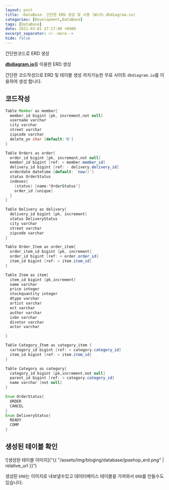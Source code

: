 ```yaml
---
layout: post
title: -DataBase- 간단한 ERD 생성 및 사용 (With dbdiagram.io)
categories: [Development,DataBase]
tags: [DataBase]
date: 2021-03-01 17:17:00 +0900
excerpt_separator: <!--more-->
hide: false
---
```

 간단한코드로 ERD 생성
<!--more-->  

[**dbdiagram.io**](https://dbdiagram.io/d)를 이용한 ERD 생성  

간단한 코드작성으로 ERD 및 테이블 생성 까지가능한 무료 사이트 `dbdiagram.io`를 이용하여 생성 합니다.  
## 코드작성  

```java
Table Member as member{
  member_id bigint [pk, increment,not null]
  username varchar
  city varchar
  street varchar
  zipcode varchar
  delete_yn char [default:'N']
}

Table Orders as order{
  order_id bigint [pk, increment,not null]
  member_id bigint [ref: > member.member_id]
  delivery_id bigint [ref: - delivery.delivery_id]
  orderdate datetime [default: `now()`]
  status OrderStatus
  indexes{
    (status) [name:'OrderStatus']
    order_id [unique]
  }
}

Table Delivery as delivery{
  delivery_id bigint [pk, increment]
  status DeliveryStatus
  city varchar
  street varchar
  zipcode varchar
}

Table Order_Item as order_item{
  order_item_id bigint [pk, increment]
  order_id bigint [ref: < order.order_id]
  item_id bigint [ref: > item.item_id]
}

Table Item as item{
  item_id bigint [pk,increment]
  name varchar
  price integer
  stockquantity integer
  dtype varchar
  artist varchar
  ect varchar
  author varchar
  isbn varchar
  diretor varchar
  actor varchar

}

Table Category_Item as category_item {
  cartegory_id bigint [ref: < category.category_id]
  item_id bigint [ref: > item.item_id]
}

Table Category as category{
  category_id bigint [pk,increment,not null]
  parent_id bigint [ref: > category.category_id]
  name varchar [not null]
}

Enum OrderStatus{
  ORDER
  CANCEL
}
Enum DeliveryStatus{
  READY
  COMP
}

```  


## 생성된 테이블 확인
![생성된 테이블 이미지]("{{ "/assets/img/bloging/database/jpashop_erd.png" | relative_url }}")  

생성된 `ERD`는 이미지로 내보낼수있고 데이터베이스 테이블을 가져와서 `ERD`를 만들수도 있습니다.
